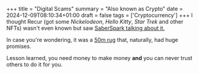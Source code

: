 +++
title = "Digital Scams"
summary = "Also known as Crypto"
date = 2024-12-09T08:10:34+01:00
draft = false
tags = ['Cryptocurrency']
+++
I thought Recur (got some *Nickelodeon*, *Hello Kitty*, *Star Trek* and other NFTs) wasn't even known but saw [SaberSpark talking about it.](https://www.youtube.com/watch?v=3SGXS2-lh6c&list=PLRxS5SgX8_JmeO6eKIIootsUnq1CZA4tO)

In case you're wondering, it was a [50m rug](https://decrypt.co/153124/nft-platform-recur-to-shut-down-despite-50-million-raise-and-big-name-backers) that, naturally, had huge promises.

Lesson learned, you need money to make money **and** you can never trust others to do it for you.
